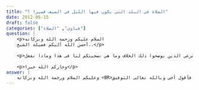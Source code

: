 ```yaml
---
title: "الصلاة في البلد التي يكون فيها الليل في الصيف قصيرا ؟"
date: 2012-06-15
draft: false
categories: ["فتاوى", "الصلاة"]
question: |
    <p>السلام عليكم ورحمة الله وبركاته 
    أحسن الله أليكم فضيلة الشيخ..</p>
    
    <p>نحن مسلمون فى اوروبا وفى وقت الصيف يكون الوقت بين صلاة العشاء والفجر قصيره جدا فيكون وقت المغرب فى الساعة العاشره والعشاء مع الساعة الواحده ونص والفجر مع الساعة الثانيه والشروق يكون مع الساعة الخامسه  حسب التوقيت الموجود هنا ..ولكن نحن نصلى فى المسجد المغرب فى الساعة العاشره ونصلى العشاء مع بعد ساعة ونص ونصلى الفجر قبل الفجر بساعة وربع من الشروق تقريبا ويوجد هنا فتاوى من المجمع الفقهي الاوروبي بجمع الصلاتين المغرب والعشاءلدفع الحرج عن الذين لديهم اعمال فى الصباح ومدارس..ولكن كل سنة يصيح اختلاف كبير بين الناس والمساجد وبعض من يقول الجمع والبعض يقول ساعة ونص بين المغرب والعشاء وبعض الاخر ساعة و45 دقيقه وقد أشكل علينا هذا الامر..فأرجو منكم توضيح لاننا نفتقر لأهل العلم الشرعي الذين يوضحوا ذلك الخلاف وما هي نصحيتكم لنا فى هذا وماذا نفعل ..</p>
    
    <p>وجازكم الله خيرا</p>
answer: |
    وعليكم السلام ورحمة الله وبركاته <BR>أحسن الله إليكم فهمت من سؤالكم أن الليل عندكم قصير وأن صلاة المغرب في الساعة العاشرة والعشاء في الساعة الواحدة والنصف ، والفجر في الساعة الثانية ، والشروق في الساعة الخامسة ، وسؤالك هو جمع العشاء إلى المغرب فأقول أخي وبالله تعالى التوفيق : <BR>أولا : الأصل في الصلوات أن تصلى في وقتها ولا يجوز أن تصلى قبل الوقت أو بعده إلا لعذر . <BR>ثانياً : جمع صلاة العشاء إلى المغرب يجوز لمن يجد الحرج والمشقة في أن يصلى العشاء في وقتها والحرج لا يقدره إلا الشخص نفسه والدليل على جواز جمع الصلاة لغير السفر أو المطر بل للحرج ما ثبت عن ابْنِ عَبَّاسٍ -رضي الله عنهما- أَنَّ رَسُولَ اللهِ صَلَّى اللهُ عَلَيْهِ وَسَلَّمَ «جَمَعَ بَيْنَ الصَّلَاةِ فِي سَفْرَةٍ سَافَرَهَا فِي غَزْوَةِ تَبُوكَ، فَجَمَعَ بَيْنَ الظُّهْرِ وَالْعَصْرِ، وَالْمَغْرِبِ وَالْعِشَاءِ» قَالَ سَعِيدٌ: فَقُلْتُ لِابْنِ عَبَّاسٍ: مَا حَمَلَهُ عَلَى ذَلِكَ، قَالَ: «أَرَادَ أَنْ لَا يُحْرِجَ أُمَّتَهُ» رواه مسلم . <BR>ثالثا : الفجر يبدأ في الساعةالثانية وينتهي في الساعة الرابعة وخمسة وأربعين دقيقة وهو أول طلوع الشمس وأنتم أعلم بأول طلوع الشمس وهو خروج وقت الفجر . <BR> وعليه أخي أنتم صلوا المغرب في وقتها والعشاء في وقتها إلا من كان يجد المشقة والحرج في أن يصلي العشاء في وقتها فيجوز له أن يجمع العشاء إلى المغرب والجمع يكون مباشرة بعد أن ينتهي من صلاة المغرب يقيم لصلاة العشاء مباشرة ويصلي العشاء أربع ركعات ،وبإمكانكم الاتفاق على تأخير صلاة الفجر إلى الساعة الرابعة أو الثالثة والنصف حسب ما يبدوا لكم ويسهل عليكم لأنه لم يخرج وقتها . وبهذا تكونون قد وفقتم بين أوقات الصلاةوبين عدم المشقة عليكم . هذا توجيهي لكم . فإن كان فهمي للسؤال غير صحيح فأرجو تنبيهي . <BR> والله أعلم .
---
```


